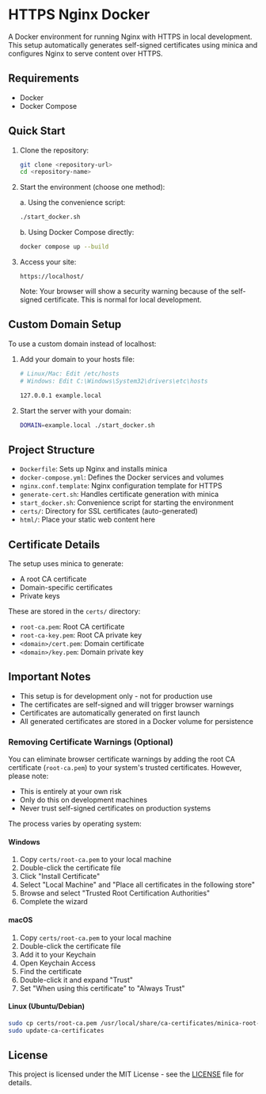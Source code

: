 # HTTPS Nginx Docker

A Docker environment for running Nginx with HTTPS in local development.
This setup automatically generates self-signed certificates using minica and configures Nginx to serve content over HTTPS.

## Requirements

- Docker
- Docker Compose

## Quick Start

1. Clone the repository:
   ```bash
   git clone <repository-url>
   cd <repository-name>
   ```

2. Start the environment (choose one method):

   a. Using the convenience script:
   ```bash
   ./start_docker.sh
   ```

   b. Using Docker Compose directly:
   ```bash
   docker compose up --build
   ```

3. Access your site:
   ```
   https://localhost/
   ```

   Note: Your browser will show a security warning because of the self-signed certificate.
   This is normal for local development.

## Custom Domain Setup

To use a custom domain instead of localhost:

1. Add your domain to your hosts file:
   ```bash
   # Linux/Mac: Edit /etc/hosts
   # Windows: Edit C:\Windows\System32\drivers\etc\hosts
   
   127.0.0.1 example.local
   ```

2. Start the server with your domain:
   ```bash
   DOMAIN=example.local ./start_docker.sh
   ```

## Project Structure

- `Dockerfile`: Sets up Nginx and installs minica
- `docker-compose.yml`: Defines the Docker services and volumes
- `nginx.conf.template`: Nginx configuration template for HTTPS
- `generate-cert.sh`: Handles certificate generation with minica
- `start_docker.sh`: Convenience script for starting the environment
- `certs/`: Directory for SSL certificates (auto-generated)
- `html/`: Place your static web content here

## Certificate Details

The setup uses minica to generate:
- A root CA certificate
- Domain-specific certificates
- Private keys

These are stored in the `certs/` directory:
- `root-ca.pem`: Root CA certificate
- `root-ca-key.pem`: Root CA private key
- `<domain>/cert.pem`: Domain certificate
- `<domain>/key.pem`: Domain private key

## Important Notes

- This setup is for development only - not for production use
- The certificates are self-signed and will trigger browser warnings
- Certificates are automatically generated on first launch
- All generated certificates are stored in a Docker volume for persistence

### Removing Certificate Warnings (Optional)

You can eliminate browser certificate warnings by adding the root CA certificate (`root-ca.pem`) to your system's trusted certificates. However, please note:

- This is entirely at your own risk
- Only do this on development machines
- Never trust self-signed certificates on production systems

The process varies by operating system:

#### Windows
1. Copy `certs/root-ca.pem` to your local machine
2. Double-click the certificate file
3. Click "Install Certificate"
4. Select "Local Machine" and "Place all certificates in the following store"
5. Browse and select "Trusted Root Certification Authorities"
6. Complete the wizard

#### macOS
1. Copy `certs/root-ca.pem` to your local machine
2. Double-click the certificate file
3. Add it to your Keychain
4. Open Keychain Access
5. Find the certificate
6. Double-click it and expand "Trust"
7. Set "When using this certificate" to "Always Trust"

#### Linux (Ubuntu/Debian)
```bash
sudo cp certs/root-ca.pem /usr/local/share/ca-certificates/minica-root-ca.crt
sudo update-ca-certificates
```

## License

This project is licensed under the MIT License - see the [LICENSE](LICENSE) file for details.
